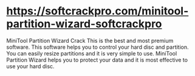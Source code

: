 # https://softcrackpro.com/minitool-partition-wizard-softcrackpro
MiniTool Partition Wizard Crack This is the best and most premium software. This software helps you to control your hard disc and partition. You can easily resize partitions and it is very simple to use. MiniTool Partition Wizard helps you to protect your data and it is most effective to use your hard disc.

